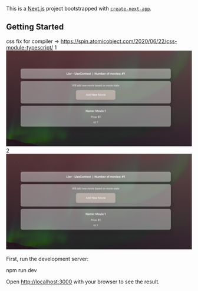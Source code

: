 This is a [Next.js](https://nextjs.org/) project bootstrapped with [`create-next-app`](https://github.com/vercel/next.js/tree/canary/packages/create-next-app).


## Getting Started
css fix for compiler -> https://spin.atomicobject.com/2020/06/22/css-module-typescript/
1
![mainImage](/relative/mainImage.png?raw=true "project screen shot")
2
![mainImage](/mainImage.png?raw=true "project screen shot")

First, run the development server:

npm run dev


Open [http://localhost:3000](http://localhost:3000) with your browser to see the result.